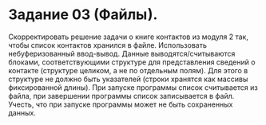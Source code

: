 # Задание 03 (Файлы).
Скорректировать решение задачи о книге контактов из модуля 2 так, чтобы список контактов хранился в файле.
Использовать небуферизованный ввод-вывод. Данные выводятся/считываются блоками, соответствующими структуре для представления сведений о контакте (структуре целиком, а не по отдельным полям). Для этого в структуре не должно быть указателей (строки хранятся как массивы фиксированной длины).
При запуске программы список считывается из файла, при завершении программы список записывается в файл.
Учесть, что при запуске программы может не быть сохраненных данных.